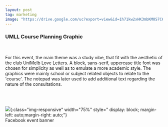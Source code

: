 ```yaml
---
layout: post
tag: marketing
image: "https://drive.google.com/uc?export=view&id=1h71kw2xHK3mbKM0S7C6cdwGWprvKfxBL"
---
```


### UMLL Course Planning Graphic
<br>

For this event, the main theme was a study vibe, that fit with the aesthetic of the club UniMelb Love Letters. A block, sans-serif, uppercase title font was chosen for simplicity as well as to emulate a more academic style. The graphics were mainly school or subject related objects to relate to the 'course'. The notepad was later used to add additional text regarding the nature of the consultations. 

<br><br>

![](https://drive.google.com/uc?export=view&id=1h71kw2xHK3mbKM0S7C6cdwGWprvKfxBL){:class="img-responsive" width="75%" style=" display: block; margin-left: auto;margin-right: auto;"}   
Facebook event banner
